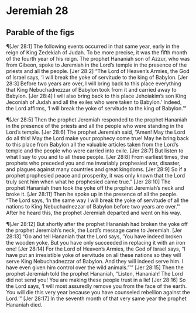 # Jeremiah 28

## Parable of the figs
¶[Jer 28:1] The following events occurred in that same year, early in the reign of King Zedekiah of Judah. To be more precise, it was the fifth month of the fourth year of his reign. The prophet Hananiah son of Azzur, who was from Gibeon, spoke to Jeremiah in the Lord’s temple in the presence of the priests and all the people.
[Jer 28:2] “The Lord of Heaven’s Armies, the God of Israel says, ‘I will break the yoke of servitude to the king of Babylon.
[Jer 28:3] Before two years are over, I will bring back to this place everything that King Nebuchadnezzar of Babylon took from it and carried away to Babylon.
[Jer 28:4] I will also bring back to this place Jehoiakim’s son King Jeconiah of Judah and all the exiles who were taken to Babylon.’ Indeed, the Lord affirms, ‘I will break the yoke of servitude to the king of Babylon.’”

¶[Jer 28:5] Then the prophet Jeremiah responded to the prophet Hananiah in the presence of the priests and all the people who were standing in the Lord’s temple.
[Jer 28:6] The prophet Jeremiah said, “Amen! May the Lord do all this! May the Lord make your prophecy come true! May he bring back to this place from Babylon all the valuable articles taken from the Lord’s temple and the people who were carried into exile.
[Jer 28:7] But listen to what I say to you and to all these people.
[Jer 28:8] From earliest times, the prophets who preceded you and me invariably prophesied war, disaster, and plagues against many countries and great kingdoms.
[Jer 28:9] So if a prophet prophesied peace and prosperity, it was only known that the Lord truly sent him when what he prophesied came true.”
[Jer 28:10] The prophet Hananiah then took the yoke off the prophet Jeremiah’s neck and broke it.
[Jer 28:11] Then he spoke up in the presence of all the people. “The Lord says, ‘In the same way I will break the yoke of servitude of all the nations to King Nebuchadnezzar of Babylon before two years are over.’” After he heard this, the prophet Jeremiah departed and went on his way.

¶[Jer 28:12] But shortly after the prophet Hananiah had broken the yoke off the prophet Jeremiah’s neck, the Lord’s message came to Jeremiah.
[Jer 28:13] “Go and tell Hananiah that the Lord says, ‘You have indeed broken the wooden yoke. But you have only succeeded in replacing it with an iron one!
[Jer 28:14] For the Lord of Heaven’s Armies, the God of Israel says, “I have put an irresistible yoke of servitude on all these nations so they will serve King Nebuchadnezzar of Babylon. And they will indeed serve him. I have even given him control over the wild animals.”’”
[Jer 28:15] Then the prophet Jeremiah told the prophet Hananiah, “Listen, Hananiah! The Lord did not send you! You are making these people trust in a lie!
[Jer 28:16] So the Lord says, ‘I will most assuredly remove you from the face of the earth. You will die this very year because you have counseled rebellion against the Lord.’”
[Jer 28:17] In the seventh month of that very same year the prophet Hananiah died.

